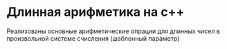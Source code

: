 Длинная арифметика на с++
===============
Реализованы основные арифметические опрации для длинных чисел в произвольной системе счисления (шаблонный параметр)
